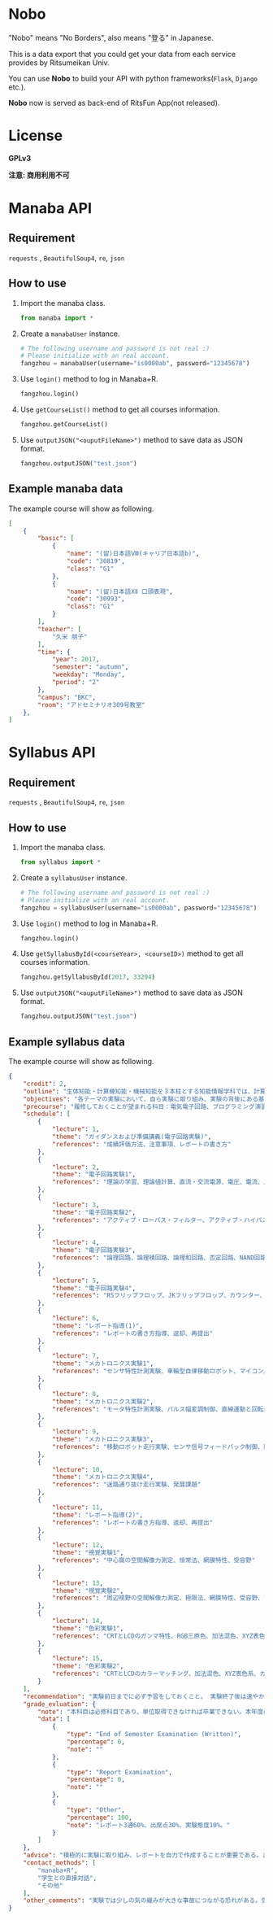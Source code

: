 # Nobo
"Nobo" means "No Borders", also means "登る" in Japanese.

This is a data export that you could get your data from each service provides by Ritsumeikan Univ.

You can use **Nobo** to build your API with python frameworks(`Flask`, `Django` etc.).

**Nobo** now is served as back-end of RitsFun App(not released).

# License
__GPLv3__

__注意: 商用利用不可__

# Manaba API
## Requirement
`requests` , `BeautifulSoup4`, `re`, `json`

## How to use
1. Import the manaba class.

    ```python
    from manaba import *
    ```

2. Create a `manabaUser` instance.

    ```python
    # The following username and password is not real :)
    # Please initialize with an real account.
    fangzhou = manabaUser(username="is0000ab", password="12345678")
    ```

3. Use `login()` method to log in Manaba+R.

    ```python
    fangzhou.login()
    ```

4. Use `getCourseList()` method to get all courses information.

    ```python
    fangzhou.getCourseList()
    ```
    
5. Use `outputJSON("<ouputFileName>")` method to save data as JSON format.

    ```python
    fangzhou.outputJSON("test.json")
    ```

## Example manaba data
The example course will show as following.

```json
[
    {
        "basic": [
            {
                "name": "(留)日本語Ⅷ(キャリア日本語b)",
                "code": "30819",
                "class": "G1"
            },
            {
                "name": "(留)日本語ⅩⅡ 口頭表現",
                "code": "30993",
                "class": "G1"
            }
        ],
        "teacher": [
            "久米 朋子"
        ],
        "time": {
            "year": 2017,
            "semester": "autumn",
            "weekday": "Monday",
            "period": "2"
        },
        "campus": "BKC",
        "room": "アドセミナリオ309号教室"
    },
]
```

# Syllabus API
## Requirement
`requests` , `BeautifulSoup4`, `re`, `json`

## How to use
1. Import the manaba class.

    ```python
    from syllabus import *
    ```

2. Create a `syllabusUser` instance.

    ```python
    # The following username and password is not real :)
    # Please initialize with an real account.
    fangzhou = syllabusUser(username="is0000ab", password="12345678")
    ```

3. Use `login()` method to log in Manaba+R.

    ```python
    fangzhou.login()
    ```

4. Use `getSyllabusById(<courseYear>, <courseID>)` method to get all courses information.

    ```python
    fangzhou.getSyllabusById(2017, 33294)
    ```
    
5. Use `outputJSON("<ouputFileName>")` method to save data as JSON format.

    ```python
    fangzhou.outputJSON("test.json")
    
## Example syllabus data
The example course will show as following.

```json
{
    "credit": 2,
    "outline": "生体知能・計算機知能・機械知能を３本柱とする知能情報学科では、計算機上のプログラミングだけではなく、各種センサーを用いた生体計測とデータ処理、知能機械の製作と制御など、工学分野の幅広い技術を習得する必要がある。本科目では「電子回路実験」、「メカトロニクス実験」、「色彩・視覚実験」の計３テーマの実験を通して知能情報学の基礎を学習すると共に、レポートの作成能力や実験結果に対する考察能力を高める。",
    "objectives": "各テーマの実験において、自ら実験に取り組み、実験の背後にある基礎理論を理解すると共に実験方法を修得する。また、レポート作成を通して文書作成能力の向上を図る。",
    "precourse": "履修しておくことが望まれる科目：電気電子回路、プログラミング演習１〜２、知能情報処理演習１",
    "schedule": [
        {
            "lecture": 1,
            "theme": "ガイダンスおよび準備講義(電子回路実験)",
            "references": "成績評価方法、注意事項、レポートの書き方"
        },
        {
            "lecture": 2,
            "theme": "電子回路実験1",
            "references": "理論の学習、理論値計算、直流・交流電源、電圧、電流、周波数、角速度、位相、実効電圧、オペアンプ(演算増幅器)、反転増幅回路、非反転増幅回路、減算回路、加算回路"
        },
        {
            "lecture": 3,
            "theme": "電子回路実験2",
            "references": "アクティブ・ローパス・フィルター、アクティブ・ハイパス・フィルター、リサージュ図形"
        },
        {
            "lecture": 4,
            "theme": "電子回路実験3",
            "references": "論理回路、論理積回路、論理和回路、否定回路、NAND回路、排他的論理和回路、ド・モ ルガンの定理、加算器、エンコ−ダー、デコーダー"
        },
        {
            "lecture": 5,
            "theme": "電子回路実験4",
            "references": "RSフリップフロップ、JKフリップフロップ、カウンター、シフトレジスター"
        },
        {
            "lecture": 6,
            "theme": "レポート指導(1)",
            "references": "レポートの書き方指導、返却、再提出"
        },
        {
            "lecture": 7,
            "theme": "メカトロニクス実験1",
            "references": "センサ特性計測実験、車輪型自律移動ロボット、マイコン用Ｃ言語プログラミング、赤外線距離センサ"
        },
        {
            "lecture": 8,
            "theme": "メカトロニクス実験2",
            "references": "モータ特性計測実験、パルス幅変調制御、直線運動と回転運動"
        },
        {
            "lecture": 9,
            "theme": "メカトロニクス実験3",
            "references": "移動ロボット走行実験、センサ信号フィードバック制御、障害物回避走行、壁面倣い走行"
        },
        {
            "lecture": 10,
            "theme": "メカトロニクス実験4",
            "references": "迷路通り抜け走行実験、発展課題"
        },
        {
            "lecture": 11,
            "theme": "レポート指導(2)",
            "references": "レポートの書き方指導、返却、再提出"
        },
        {
            "lecture": 12,
            "theme": "視覚実験1",
            "references": "中心窩の空間解像力測定、恒常法、網膜特性、受容野"
        },
        {
            "lecture": 13,
            "theme": "視覚実験2",
            "references": "周辺視野の空間解像力測定、極限法、網膜特性、受容野、盲点"
        },
        {
            "lecture": 14,
            "theme": "色彩実験1",
            "references": "CRTとLCDのガンマ特性、RGB三原色、加法混色、XYZ表色系、カラーマネジメント"
        },
        {
            "lecture": 15,
            "theme": "色彩実験2",
            "references": "CRTとLCDのカラーマッチング、加法混色、XYZ表色系、カラーマネジメント"
        }
    ],
    "recommendation": "実験前日までに必ず予習をしておくこと。 実験終了後は速やかに結果をまとめ、レポートを執筆すること。",
    "grade_evluation": {
        "note": "本科目は必修科目であり、単位取得できなければ卒業できない。本年度に単位を取得できなかった場合は、次年度以降に再度履修しなければならない。特に、本科目は実験科目かつ小集団科目であることを考慮し、原則として、各テーマ実験に2/3以上出席かつ全体で2/3以上の出席を義務づけている。また、欠席、遅刻・早退、実験態度等の日常評価、各実験テーマのレポート評価にもとづいて、A+、A、B、C、Fを評価する。",
        "data": [
            {
                "type": "End of Semester Examination (Written)",
                "percentage": 0,
                "note": ""
            },
            {
                "type": "Report Examination",
                "percentage": 0,
                "note": ""
            },
            {
                "type": "Other",
                "percentage": 100,
                "note": "レポート3通60%、出席点30%、実験態度10%。"
            }
        ]
    },
    "advice": "積極的に実験に取り組み、レポートを自力で作成することが重要である。また、レポート提出締切も厳守であり、計画的にレポート作成をする必要がある。",
    "contact_methods": [
        "manaba+R",
        "学生との直接対話",
        "その他"
    ],
    "other_comments": "実験では少しの気の緩みが大きな事故につながる恐れがある。受講者は通常の講義科目とは違うことを十分に認識して、実験に取り組むことが必要である。"
}
```


